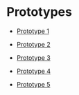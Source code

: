 ---
---
# Prototypes

* [Prototype 1][p1]
* [Prototype 2][p2]
* [Prototype 3][p3]
* [Prototype 4][p4]
* [Prototype 5][p5]

  [p1]: <https://prototype-1>
  [p2]: <https://prototype-1>
  [p3]: <https://prototype-1>
  [p4]: <https://prototype-1>
  [p5]: <https://prototype-1>
